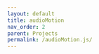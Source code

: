 ```yaml
---
layout: default
title: audioMotion
nav_order: 2
parent: Projects
permalink: /audioMotion.js/
---
```

